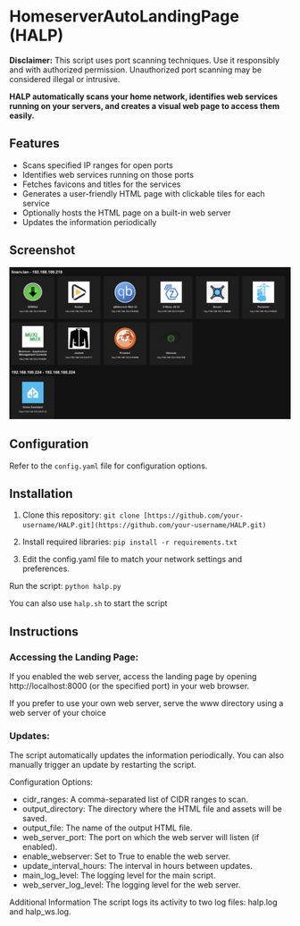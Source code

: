 # HomeserverAutoLandingPage (HALP)

**Disclaimer:** This script uses port scanning techniques. Use it responsibly and with authorized permission. Unauthorized port scanning may be considered illegal or intrusive.

**HALP automatically scans your home network, identifies web services running on your servers, and creates a visual web page to access them easily.**

## Features

- Scans specified IP ranges for open ports
- Identifies web services running on those ports
- Fetches favicons and titles for the services
- Generates a user-friendly HTML page with clickable tiles for each service
- Optionally hosts the HTML page on a built-in web server
- Updates the information periodically

## Screenshot
![HALP Screenshot](./screenshot.png?raw=true "HALP-Screenshot")

## Configuration

Refer to the `config.yaml` file for configuration options.

## Installation

1. Clone this repository:
   ```git clone [https://github.com/your-username/HALP.git](https://github.com/your-username/HALP.git)```

2. Install required libraries:
```pip install -r requirements.txt```

3. Edit the config.yaml file to match your network settings and preferences.

Run the script:
```python halp.py```

You can also use `halp.sh` to start the script

## Instructions
### Accessing the Landing Page:

If you enabled the web server, access the landing page by opening http://localhost:8000 (or the specified port) in your web browser. 

If you prefer to use your own web server, serve the www directory using a web server of your choice

### Updates:

The script automatically updates the information periodically. You can also manually trigger an update by restarting the script.

Configuration Options: 
- cidr_ranges: A comma-separated list of CIDR ranges to scan.
- output_directory: The directory where the HTML file and assets will be saved.
- output_file: The name of the output HTML file.
- web_server_port: The port on which the web server will listen (if enabled).
- enable_webserver: Set to True to enable the web server.
- update_interval_hours: The interval in hours between updates.
- main_log_level: The logging level for the main script.
- web_server_log_level: The logging level for the web server.

Additional Information
The script logs its activity to two log files: halp.log and halp_ws.log.
